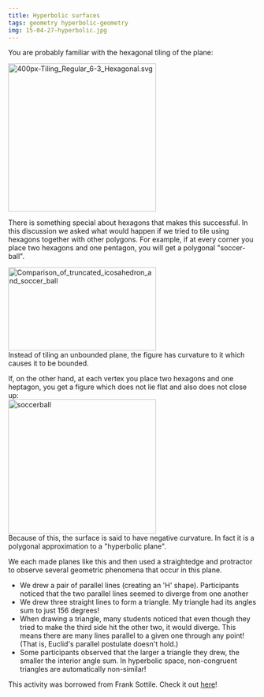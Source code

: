 ```yaml
---
title: Hyperbolic surfaces
tags: geometry hyperbolic-geometry
img: 15-04-27-hyperbolic.jpg
---
```

You are probably familiar with the hexagonal tiling of the plane:

<img src="{{ site.baseurl }}/assets/400px-Tiling_Regular_6-3_Hexagonal.svg_-300x300.png" alt="400px-Tiling_Regular_6-3_Hexagonal.svg" width="300" height="300" class="aligncenter size-medium wp-image-429" />

There is something special about hexagons that makes this successful. In this discussion we asked what would happen if we tried to tile using hexagons together with other polygons. For example, if at every corner you place two hexagons and one pentagon, you will get a polygonal "soccer-ball".<!--more-->

<a href="https://math.boisestate.edu/circle/wp-content/uploads/sites/10/2015/04/Comparison_of_truncated_icosahedron_and_soccer_ball.png"><img src="{{ site.baseurl }}/assets/Comparison_of_truncated_icosahedron_and_soccer_ball-300x169.png" alt="Comparison_of_truncated_icosahedron_and_soccer_ball" width="300" height="169" class="aligncenter size-medium wp-image-427" /></a><br />
Instead of tiling an unbounded plane, the figure has curvature to it which causes it to be bounded.</p>
<p>If, on the other hand, at each vertex you place two hexagons and one heptagon, you get a figure which does not lie flat and also does not close up:<br />
<a href="https://math.boisestate.edu/circle/wp-content/uploads/sites/10/2015/04/soccerball1.gif"><img src="{{ site.baseurl }}/assets/soccerball1-300x272.gif" alt="soccerball" width="300" height="272" class="aligncenter size-medium wp-image-426" /></a><br />
Because of this, the surface is said to have negative curvature. In fact it is a polygonal approximation to a "hyperbolic plane".</p>
<p>We each made planes like this and then used a straightedge and protractor to observe several geometric phenomena that occur in this plane.</p>
<ul>
<li>We drew a pair of parallel lines (creating an 'H' shape). Participants noticed that the two parallel lines seemed to diverge from one another</li>
<li>We drew three straight lines to form a triangle. My triangle had its angles sum to just 156 degrees!</li>
<li>When drawing a triangle, many students noticed that even though they tried to make the third side hit the other two, it would diverge. This means there are many lines parallel to a given one through any point! (That is, Euclid's parallel postulate doesn't hold.)</li>
<li>Some participants observed that the larger a triangle they drew, the smaller the interior angle sum. In hyperbolic space, non-congruent triangles are automatically non-similar!</li>
</ul>
<p>This activity was borrowed from Frank Sottile. Check it out <a href="http://www.math.tamu.edu/~frank.sottile/research/subject/stories/hyperbolic_football/index.html">here</a>!</p>
